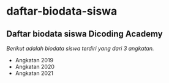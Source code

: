 daftar-biodata-siswa
=
Daftar biodata siswa Dicoding Academy
-
*Berikut adalah biodata siswa terdiri yang dari 3 angkatan.*
- Angkatan 2019
- Angkatan 2020
- Angkatan 2021
